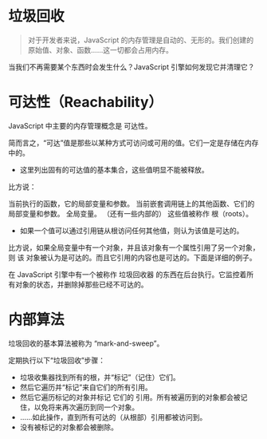 # 垃圾回收
> 对于开发者来说，JavaScript 的内存管理是自动的、无形的。我们创建的原始值、对象、函数……这一切都会占用内存。

当我们不再需要某个东西时会发生什么？JavaScript 引擎如何发现它并清理它？

# 可达性（Reachability）
JavaScript 中主要的内存管理概念是 可达性。

简而言之，“可达”值是那些以某种方式可访问或可用的值。它们一定是存储在内存中的。

- 这里列出固有的可达值的基本集合，这些值明显不能被释放。

比方说：

当前执行的函数，它的局部变量和参数。
当前嵌套调用链上的其他函数、它们的局部变量和参数。
全局变量。
（还有一些内部的）
这些值被称作 根（roots）。

- 如果一个值可以通过引用链从根访问任何其他值，则认为该值是可达的。

比方说，如果全局变量中有一个对象，并且该对象有一个属性引用了另一个对象，则 该 对象被认为是可达的。而且它引用的内容也是可达的。下面是详细的例子。

在 JavaScript 引擎中有一个被称作 垃圾回收器 的东西在后台执行。它监控着所有对象的状态，并删除掉那些已经不可达的。


# 内部算法
垃圾回收的基本算法被称为 “mark-and-sweep”。

定期执行以下“垃圾回收”步骤：

- 垃圾收集器找到所有的根，并“标记”（记住）它们。
- 然后它遍历并“标记”来自它们的所有引用。
- 然后它遍历标记的对象并标记 它们的 引用。所有被遍历到的对象都会被记住，以免将来再次遍历到同一个对象。
- ……如此操作，直到所有可达的（从根部）引用都被访问到。
- 没有被标记的对象都会被删除。

